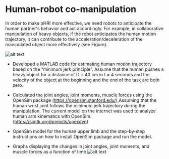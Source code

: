 # Human-robot co-manipulation
In order to make pHRI more effective, we need robots to anticipate the human partner's behavior
and act accordingly. For example, in collaborative manipulation of heavy objects, if the robot anticipates the 
human motion trajectory, it can contribute to the acceleration/deceleration of the manipulated object more 
effectively (see Figure).

![alt text](https://github.com/iremozcann/TomorrowsWater-1/blob/main/images/hcm.png)

- Developed a MATLAB code for estimating human motion trajectory based on the “minimum jerk 
principle”. Assume that the human pushes a heavy object for a distance of D = 40 cm in t 
= 4 seconds and the velocity of the object at the beginning and the end of the task are both zero.

- Calculated the joint angles, joint moments, muscle forces using the OpenSim package
(https://opensim.stanford.edu/),Assuming that the human wrist joint follows the minimum jerk trajectory during the manipulation. The current model on the internet was used to analyze human arm kinematics with OpenSim.(https://simtk.org/projects/upexdyn)

- OpenSim model for the human upper limb and the step-by-step instructions on how to install OpenSim package and run the model.
- Graphs displaying the changes in joint angles, joint moments, and muscle forces as a function of time
![alt text](https://github.com/iremozcann/TomorrowsWater-1/blob/main/images/graph.png)
